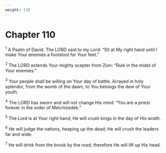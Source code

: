 ```yaml
---
weight: 110
---
```


# Chapter 110

<sup>1</sup> A Psalm of David. The LORD said to my Lord: “Sit at My right hand until I make Your enemies a footstool for Your feet.” 

<sup>2</sup> The LORD extends Your mighty scepter from Zion: “Rule in the midst of Your enemies.” 

<sup>3</sup> Your people shall be willing on Your day of battle. Arrayed in holy splendor, from the womb of the dawn, to You belongs the dew of Your youth. 

<sup>4</sup> The LORD has sworn and will not change His mind: “You are a priest forever in the order of Melchizedek.” 

<sup>5</sup> The Lord is at Your right hand; He will crush kings in the day of His wrath. 

<sup>6</sup> He will judge the nations, heaping up the dead; He will crush the leaders far and wide. 

<sup>7</sup> He will drink from the brook by the road; therefore He will lift up His head. 


